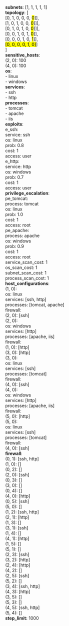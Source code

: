**subnets**: [1, 1, 1, 1, 1]  
**topology**: [  
    [0, 1, 0, 0, 0, <mark>0</mark>]],  
    [1, 0, 1, 0, 0, <mark>0</mark>]]],  
    [0, 1, 0, 1, 0, <mark>0</mark>]]],  
    [0, 0, 1, 0, 1, <mark>0</mark>]],  
    [0, 0, 0, 1, 0,  <mark>1</mark>]],  
    <mark>[0, 0, 0, 0, 1, 0]</mark>]  
]  
**sensitive_hosts**:  
      (2, 0): 100  
      (4, 0): 100  
**os**:  
      - linux  
      - windows  
**services**:  
      - ssh  
      - http  
**processes**:  
      - tomcat  
      - apache  
      - iis  
**exploits**:  
      e_ssh:  
          service: ssh  
          os: linux  
          prob: 0.8  
          cost: 1  
          access: user  
      e_http:  
          service: http  
          os: windows  
          prob: 0.7  
          cost: 1  
          access: user  
**privilege_escalation**:  
      pe_tomcat:  
          process: tomcat  
          os: linux  
          prob: 1.0  
          cost: 1  
          access: root  
      pe_apache:  
          process: apache  
          os: windows  
          prob: 0.9  
          cost: 1  
          access: root  
      service_scan_cost: 1  
      os_scan_cost: 1  
      subnet_scan_cost: 1  
      process_scan_cost: 1  
**host_configurations**:  
      (1, 0):  
          os: linux  
          services: [ssh, http]  
          processes: [tomcat, apache]  
          firewall:  
            (2, 0): [ssh]  
      (2, 0):  
          os: windows  
          services: [http]  
          processes: [apache, iis]  
          firewall:  
            (1, 0): [http]  
            (3, 0): [http]  
      (3, 0):  
          os: linux  
          services: [ssh]  
          processes: [tomcat]  
          firewall:  
            (4, 0): [ssh]  
      (4, 0):  
          os: windows  
          services: [http]  
          processes: [apache, iis]  
          firewall:  
            (5, 0): [http]  
      (5, 0):  
          os: linux  
          services: [ssh]  
          processes: [tomcat]  
          firewall:  
            (4, 0): [ssh]  
**firewall**:  
    (0, 1): [ssh, http]  
    (1, 0): []  
    (0, 2): []  
    (2, 0): [ssh]  
    (0, 3): []  
    (3, 0): []  
    (0, 4): []  
    (4, 0): [http]  
    (0, 5): [ssh]  
    (5, 0): []  
    (1, 2): [ssh, http]  
    (2, 1): [http]  
    (1, 3): []  
    (3, 1): [ssh]  
    (1, 4): []  
    (4, 1): [http]  
    (1, 5): []  
    (5, 1): []  
    (2, 3): [ssh]  
    (3, 2): [http]  
    (2, 4): [http]  
    (4, 2): []  
    (2, 5): [ssh]  
    (5, 2): []  
    (3, 4): [ssh, http]  
    (4, 3): [http]  
    (3, 5): []  
  (5, 3): []  
  (4, 5): [ssh, http]  
  (5, 4): []  
**step_limit:** 1000  
